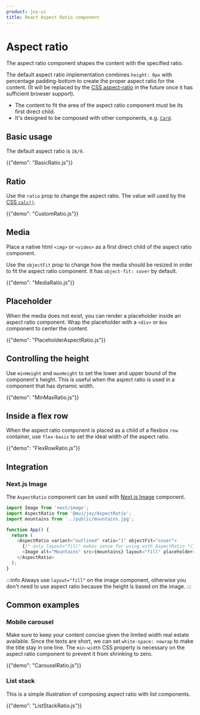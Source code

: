 ```yaml
---
product: joy-ui
title: React Aspect Ratio component
---
```


# Aspect ratio

<p class="description">The aspect ratio component shapes the content with the specified ratio.</p>

The default aspect ratio implementation combines `height: 0px` with percentage padding-bottom to create the proper aspect ratio for the content.
(It will be replaced by the [CSS aspect-ratio](https://developer.mozilla.org/en-US/docs/Web/CSS/aspect-ratio) in the future once it has sufficient browser support).

- The content to fit the area of the aspect ratio component must be its first direct child.
- It's designed to be composed with other components, e.g. [`Card`](/joy-ui/react-card/).

## Basic usage

The default aspect ratio is `16/9`.

{{"demo": "BasicRatio.js"}}

## Ratio

Use the `ratio` prop to change the aspect ratio.
The value will used by the [CSS `calc()`](https://developer.mozilla.org/en-US/docs/Web/CSS/calc).

{{"demo": "CustomRatio.js"}}

## Media

Place a native html `<img>` or `<video>` as a first direct child of the aspect ratio component.

Use the `objectFit` prop to change how the media should be resized in order to fit the aspect ratio component.
It has `object-fit: cover` by default.

{{"demo": "MediaRatio.js"}}

## Placeholder

When the media does not exist, you can render a placeholder inside an aspect ratio component. Wrap the placeholder with a `<div>` or `Box` component to center the content.

{{"demo": "PlaceholderAspectRatio.js"}}

## Controlling the height

Use `minHeight` and `maxHeight` to set the lower and upper bound of the component's height.
This is useful when the aspect ratio is used in a component that has dynamic width.

{{"demo": "MinMaxRatio.js"}}

## Inside a flex row

When the aspect ratio component is placed as a child of a flexbox `row` container, use `flex-basis` to set the ideal width of the aspect ratio.

{{"demo": "FlexRowRatio.js"}}

## Integration

### Next.js Image

The `AspectRatio` component can be used with [Next.js Image](https://nextjs.org/docs/basic-features/image-optimization) component.

```js
import Image from 'next/image';
import AspectRatio from '@mui/joy/AspectRatio';
import mountains from '../public/mountains.jpg';

function App() {
  return (
    <AspectRatio variant="outlined" ratio="1" objectFit="cover">
      {/* only layout="fill" makes sense for using with AspectRatio */}
      <Image alt="Mountains" src={mountains} layout="fill" placeholder="blur" />
    </AspectRatio>
  );
}
```

:::info
Always use `layout="fill"` on the image component, otherwise you don't need to use aspect ratio because the height is based on the image.
:::

## Common examples

### Mobile carousel

Make sure to keep your content concise given the limited width real estate available.
Since the texts are short, we can set `white-space: nowrap` to make the title stay in one line.
The `min-width` CSS property is necessary on the aspect ratio component to prevent it from shrinking to zero.

{{"demo": "CarouselRatio.js"}}

### List stack

This is a simple illustration of composing aspect ratio with list components.

{{"demo": "ListStackRatio.js"}}
